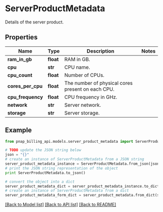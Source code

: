 # ServerProductMetadata

Details of the server product.

## Properties

Name | Type | Description | Notes
------------ | ------------- | ------------- | -------------
**ram_in_gb** | **float** | RAM in GB. | 
**cpu** | **str** | CPU name. | 
**cpu_count** | **float** | Number of CPUs. | 
**cores_per_cpu** | **float** | The number of physical cores present on each CPU. | 
**cpu_frequency** | **float** | CPU frequency in GHz. | 
**network** | **str** | Server network. | 
**storage** | **str** | Server storage. | 

## Example

```python
from pnap_billing_api.models.server_product_metadata import ServerProductMetadata

# TODO update the JSON string below
json = "{}"
# create an instance of ServerProductMetadata from a JSON string
server_product_metadata_instance = ServerProductMetadata.from_json(json)
# print the JSON string representation of the object
print ServerProductMetadata.to_json()

# convert the object into a dict
server_product_metadata_dict = server_product_metadata_instance.to_dict()
# create an instance of ServerProductMetadata from a dict
server_product_metadata_form_dict = server_product_metadata.from_dict(server_product_metadata_dict)
```
[[Back to Model list]](../README.md#documentation-for-models) [[Back to API list]](../README.md#documentation-for-api-endpoints) [[Back to README]](../README.md)


